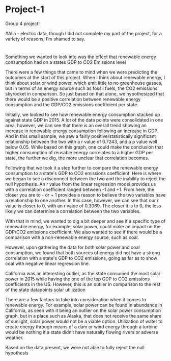 # Project-1
Group 4 project!

#Alia - electric data, though I did not complete my part of the project, for a variety of reasons, I'm shamed to say.
#
Something we wanted to look into was the effect that renewable energy consumption had on a states GDP to CO2 Emissions level

There were a few things that came to mind when we were predicting the outcomes at the start of this project. When I think about renewable energy, I think about solar or wind power, which emit little to no greenhouse gasses, but in terms of an energy source such as fossil fuels, the CO2 emissions skyrocket in comparison. So just based on that alone, we hypothesized that there would be a positive correlation between renewable energy consumption and the GDP/CO2 emissions coefficient per state. 

Initially, we looked to see how renewable energy consumption stacked up against state GDP in 2015. A lot of the data points were consolidated in one area, however, we can see that there is an overall trend showing an increase in renewable energy consumption following an increase in GDP. And in this small sample, we saw a fairly positive/statistically significant relationship between the two with a r value of 0.7243, and a p value well below 0.05. While based on this graph, one could make the conclusion that higher consumption of reusable energy correlates to a higher GDP per state, the further we dig, the more unclear that correlation becomes. 

Following that we took it a step further to compare the renewable energy consumption to a state's GDP to CO2 emissions coefficient. Here is where we began to see a disconnect between the two and the inability to reject the null hypothesis. An r value from the linear regression model provides us with a correlation coefficient ranged between -1 and +1. From here, the closer you are to - or + 1 provides a reason to believe the two variables have a relationship to one another. In this case, however, we can see that our r value is closer to 0, with an r value of 0.3069. The closer it is to 0, the less likely we can determine a correlation between the two variables. 

With that in mind, we wanted to dig a bit deeper and see if a specific type of renewable energy, for example, solar power, could make an impact on the GDP/CO2 emissions coefficient. We also wanted to see if there would be a comparison with a non-renewable energy source, such as coal.  

However, upon gathering the data for both solar power and coal consumption, we found that both sources of energy did not have a strong correlation with a state's GDP to CO2 emissions, going as far as to show coal with negative linear regression line. 

California was an interesting outlier, as the state consumed the most solar power in 2015 while having the one of the top GDP to CO2 emissions coefficients in the US. However, this is an outlier in comparison to the rest of the state datapoints solar utilization

There are a few factors to take into consideration when it comes to renewable energy. For example, solar power can be found in abundance in California, as seen with it being an outlier on the solar power consumption graph, but in a place such as Alaska, that does not receive the same share of sunlight, solar power would not be a viable option. Utilization of water to create energy through means of a dam or wind energy through a turbine would be nothing if a state didn’t have naturally flowing rivers or adverse weather. 

Based on the data present, we were not able to fully reject the null hypothesis
